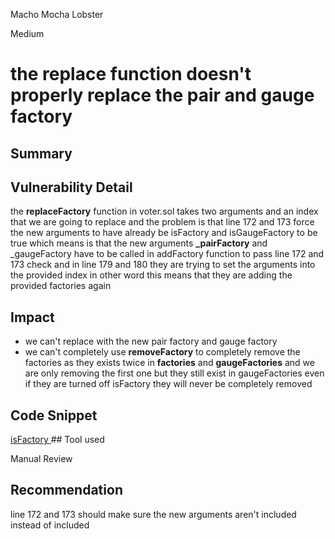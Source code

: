 Macho Mocha Lobster

Medium

# the replace function doesn't properly  replace the pair and gauge factory

## Summary

## Vulnerability Detail
the **replaceFactory** function in voter.sol  takes two arguments and an index  that we are going to replace and the problem is that line 172 and 173 force the new arguments to have already  be  isFactory and isGaugeFactory to be true which means is that the new arguments  **_pairFactory** and _gaugeFactory have to be called in addFactory function  to pass line 172 and 173 check  and in line 179 and 180 they are trying to set the arguments into the provided index in other word this means that they are adding the provided   factories again 
## Impact
- we can't replace with the new pair factory and gauge  factory 
- we can't completely   use  **removeFactory** to completely remove the factories as they exists twice in **factories** and **gaugeFactories**  and we are only removing the first one  but they  still exist in         gaugeFactories even if they are turned off isFactory they will never be completely removed  
## Code Snippet
[isFactory
](https://github.com/sherlock-audit/2024-06-velocimeter/blob/main/v4-contracts/contracts/Voter.sol#L172)## Tool used

Manual Review

## Recommendation
line 172 and 173 should make sure the new arguments aren't included instead of included 